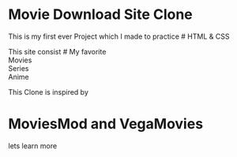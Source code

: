 # Movie Download Site Clone

This is my first ever Project which I made to practice # HTML & CSS  <br>

This site consist # My favorite <br>
 Movies <br>
 Series <br>
 Anime <br>

This Clone is inspired by 
# MoviesMod and VegaMovies
lets learn more 
